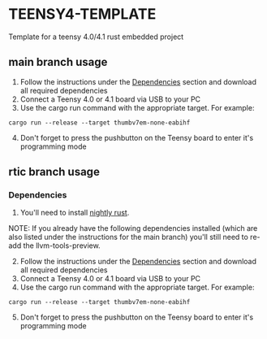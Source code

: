 # TEENSY4-TEMPLATE

Template for a teensy 4.0/4.1 rust embedded project

## main branch usage
1. Follow the instructions under the [Dependencies](https://github.com/mciantyre/teensy4-rs) section and download all required dependencies
2. Connect a Teensy 4.0 or 4.1 board via USB to your PC
3. Use the cargo run command with the appropriate target. For example:
```
cargo run --release --target thumbv7em-none-eabihf
```
4. Don't forget to press the pushbutton on the Teensy board to enter it's programming mode

## rtic branch usage
### Dependencies
1. You'll need to install [nightly rust](https://www.oreilly.com/library/view/rust-programming-by/9781788390637/e07dc768-de29-482e-804b-0274b4bef418.xhtml).

NOTE: If you already have the following dependencies installed (which are also listed under the instructions for the main branch) you'll still need to re-add the llvm-tools-preview. 

2. Follow the instructions under the [Dependencies](https://github.com/mciantyre/teensy4-rs) section and download all required dependencies
3. Connect a Teensy 4.0 or 4.1 board via USB to your PC
4. Use the cargo run command with the appropriate target. For example:
```
cargo run --release --target thumbv7em-none-eabihf
```
5. Don't forget to press the pushbutton on the Teensy board to enter it's programming mode
